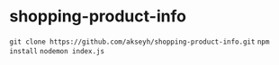 # shopping-product-info
`git clone https://github.com/akseyh/shopping-product-info.git`
`npm install`
`nodemon index.js`
